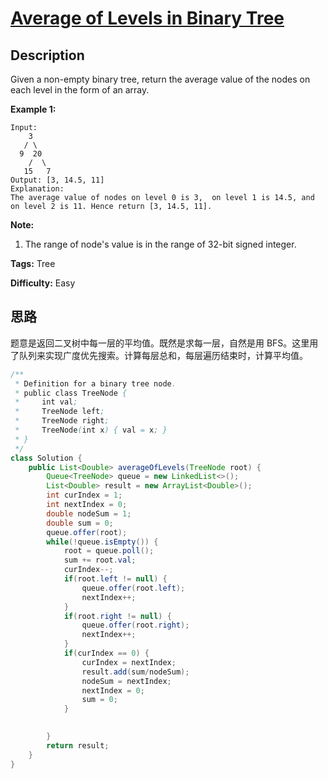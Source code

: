 # [Average of Levels in Binary Tree][title]

## Description

Given a non-empty binary tree, return the average value of the nodes on each level in the form of an array.

**Example 1:**  

```
Input:
    3
   / \
  9  20
    /  \
   15   7
Output: [3, 14.5, 11]
Explanation:
The average value of nodes on level 0 is 3,  on level 1 is 14.5, and on level 2 is 11. Hence return [3, 14.5, 11].
```

**Note:**  

1. The range of node's value is in the range of 32-bit signed integer.

**Tags:** Tree

**Difficulty:** Easy

## 思路

题意是返回二叉树中每一层的平均值。既然是求每一层，自然是用 BFS。这里用了队列来实现广度优先搜索。计算每层总和，每层遍历结束时，计算平均值。

``` java
/**
 * Definition for a binary tree node.
 * public class TreeNode {
 *     int val;
 *     TreeNode left;
 *     TreeNode right;
 *     TreeNode(int x) { val = x; }
 * }
 */
class Solution {
    public List<Double> averageOfLevels(TreeNode root) {
        Queue<TreeNode> queue = new LinkedList<>();
        List<Double> result = new ArrayList<Double>();
        int curIndex = 1;
        int nextIndex = 0;
        double nodeSum = 1;
        double sum = 0;
        queue.offer(root);
        while(!queue.isEmpty()) {
            root = queue.poll();
            sum += root.val;
            curIndex--;
            if(root.left != null) {
                queue.offer(root.left);
                nextIndex++;
            }
            if(root.right != null) {
                queue.offer(root.right);
                nextIndex++;
            }
            if(curIndex == 0) {
                curIndex = nextIndex;
                result.add(sum/nodeSum);
                nodeSum = nextIndex;
                nextIndex = 0;
                sum = 0; 
            }

            
        }
        return result;
    }
}
```

[title]: https://leetcode.com/problems/average-of-levels-in-binary-tree
